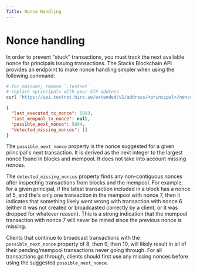 ```yaml
---
Title: Nonce Handling
---
```


# Nonce handling

In order to prevent "stuck" transactions, you must track the next available nonce for principals issuing transactions. The
Stacks Blockchain API provides an endpoint to make nonce handling simpler when using the following command:

```bash
# for mainnet, remove `.testnet`
# replace <principal> with your STX address
curl 'https://api.testnet.hiro.so/extended/v1/address/<principal>/nonces'
```

```json
{
  "last_executed_tx_nonce": 5893,
  "last_mempool_tx_nonce": null,
  "possible_next_nonce": 5894,
  "detected_missing_nonces": []
}
```

The `possible_next_nonce` property is the nonce suggested for a given principal's next transaction. It is derived as the next integer to the largest nonce found in blocks and mempool. It does not take into account missing nonces.

The `detected_missing_nonces` property finds any non-contiguous nonces after inspecting transactions from blocks and the mempool. For example, for a given principal, if the latest transaction included in a block has a nonce of 5, and the's only one transaction in the mempool with nonce 7, then it indicates that something likely went wrong with transaction with nonce 6 (either it was not created or broadcasted correctly by a client, or it was dropped for whatever reason). This is a strong indication that the mempool transaction with nonce 7 will never be mined since the previous nonce is missing.

Clients that continue to broadcast transactions with the `possible_next_nonce` property of 8, then 9, then 10, will likely result in all of their pending/mempool transactions never going through. For all transactions go through, clients should first use any missing nonces before using the suggested `possible_next_nonce`.
